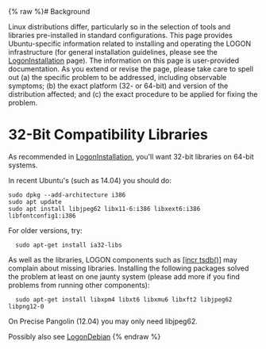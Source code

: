 {% raw %}# Background

Linux distributions differ, particularly so in the selection of tools
and libraries pre-installed in standard configurations. This page
provides Ubuntu-specific information related to installing and operating
the LOGON infrastructure (for general installation guidelines, please
see the [LogonInstallation](../LogonInstallation) page). The information on
this page is user-provided documentation. As you extend or revise the
page, please take care to spell out (a) the specific problem to be
addressed, including observable symptoms; (b) the exact platform (32- or
64-bit) and version of the distribution affected; and (c) the exact
procedure to be applied for fixing the problem.

# 32-Bit Compatibility Libraries

As recommended in [LogonInstallation](../LogonInstallation), you'll want
32-bit libraries on 64-bit systems.

In recent Ubuntu's (such as 14.04) you should do:

    sudo dpkg --add-architecture i386
    sudo apt update
    sudo apt install libjpeg62 libx11-6:i386 libxext6:i386 libfontconfig1:i386

For older versions, try:

      sudo apt-get install ia32-libs

As well as the libraries, LOGON components such as [\[incr
tsdb()\]](http://www.delph-in.net/itsdb) may complain about missing
libraries. Installing the following packages solved the problem at least
on one jaunty system (please add more if you find problems from running
other components):

      sudo apt-get install libxpm4 libxt6 libxmu6 libxft2 libjpeg62 libpng12-0

On Precise Pangolin (12.04) you may only need libjpeg62.

Possibly also see [LogonDebian](../LogonDebian)
<update date omitted for speed>{% endraw %}